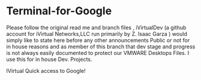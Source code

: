 Terminal-for-Google
===================

Please follow the original read me and branch files , iVirtualDev (a github account for iVirtual Networks,LLC 
run primarily by Z. Isaac Garza ) would simply like to state here before any other announcements Public or not 
for in house reasons and as member of this branch that dev stage and progress is not always easily documented to protect our VMWARE Desktops Files. I use this for in house Dev. Projects.

IVirtual
Quick access to Google!
